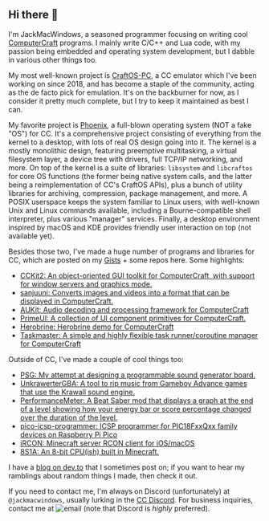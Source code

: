## Hi there 👋

I'm JackMacWindows, a seasoned programmer focusing on writing cool [ComputerCraft](https://github.com/cc-tweaked/CC-Tweaked) programs. I mainly write C/C++ and Lua code, with my passion being embedded and operating system development, but I dabble in various other things too.

My most well-known project is [CraftOS-PC](https://www.craftos-pc.cc), a CC emulator which I've been working on since 2018, and has become a staple of the community, acting as the de facto pick for emulation. It's on the backburner for now, as I consider it pretty much complete, but I try to keep it maintained as best I can.

My favorite project is [Phoenix](https://phoenix.madefor.cc), a full-blown operating system (NOT a fake "OS") for CC. It's a comprehensive project consisting of everything from the kernel to a desktop, with lots of real OS design going into it. The kernel is a mostly monolithic design, featuring preemptive multitasking, a virtual filesystem layer, a device tree with drivers, full TCP/IP networking, and more. On top of the kernel is a suite of libraries: `libsystem` and `libcraftos` for core OS functions (the former being native system calls, and the latter being a reimplementation of CC's CraftOS APIs), plus a bunch of utility libraries for archiving, compression, package management, and more. A POSIX userspace keeps the system familiar to Linux users, with well-known Unix and Linux commands available, including a Bourne-compatible shell interpreter, plus various "manager" services. Finally, a desktop environment inspired by macOS and KDE provides friendly user interaction on top (not available yet).

Besides those two, I've made a huge number of programs and libraries for CC, which are posted on my [Gists](https://gist.github.com/MCJack123) + some repos here. Some highlights:
- [CCKit2: An object-oriented GUI toolkit for ComputerCraft, with support for window servers and graphics mode.](https://github.com/Phoenix-ComputerCraft/CCKit2)
- [sanjuuni: Converts images and videos into a format that can be displayed in ComputerCraft.](https://github.com/MCJack123/sanjuuni)
- [AUKit: Audio decoding and processing framework for ComputerCraft](https://github.com/MCJack123/AUKit)
- [PrimeUI: A collection of UI component primitives for ComputerCraft.](https://github.com/MCJack123/PrimeUI)
- [Herobrine: Herobrine demo for ComputerCraft](https://github.com/MCJack123/Herobrine)
- [Taskmaster: A simple and highly flexible task runner/coroutine manager for ComputerCraft](https://gist.github.com/MCJack123/1678fb2c240052f1480b07e9053d4537)

Outside of CC, I've made a couple of cool things too:
- [PSG: My attempt at designing a programmable sound generator board.](https://github.com/MCJack123/PSG)
- [UnkrawerterGBA: A tool to rip music from Gameboy Advance games that use the Krawall sound engine.](https://github.com/MCJack123/UnkrawerterGBA)
- [PerformanceMeter: A Beat Saber mod that displays a graph at the end of a level showing how your energy bar or score percentage changed over the duration of the level.](https://github.com/MCJack123/PerformanceMeter)
- [pico-icsp-programmer: ICSP programmer for PIC18FxxQxx family devices on Raspberry Pi Pico](https://github.com/MCJack123/pico-icsp-programmer)
- [iRCON: Minecraft server RCON client for iOS/macOS](https://github.com/MCJack123/iRCON)
- [8S1A: An 8-bit CPU(ish) built in Minecraft.](https://mcjack123.github.io/8S1A/)

I have a [blog on dev.to](https://dev.to/jackmacwindows) that I sometimes post on; if you want to hear my ramblings about random things I made, then check it out.

If you need to contact me, I'm always on Discord (unfortunately) at `@jackmacwindows`, usually lurking in the [CC Discord](https://discord.computercraft.cc). For business inquiries, contact me at ![email](https://github.com/user-attachments/assets/c2e9020e-b591-4c46-a145-4cdf721127fe) (note that Discord is *highly* preferred).
